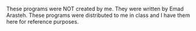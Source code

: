 These programs were NOT created by me. They were written by Emad Arasteh. These programs were distributed to me in class and I have them here for reference purposes.
